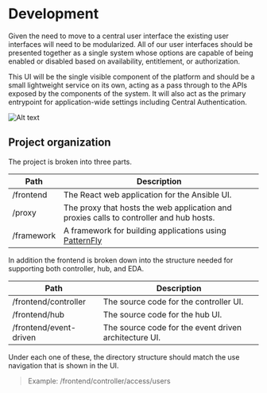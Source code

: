 # Development

Given the need to move to a central user interface the existing user interfaces will need to be modularized. All of our user interfaces should be presented together as a single system whose options are capable of being enabled or disabled based on availability, entitlement, or authorization.

This UI will be the single visible component of the platform and should be a small lightweight service on its own, acting as a pass through to the APIs exposed by the components of the system. It will also act as the primary entrypoint for application-wide settings including Central Authentication.

![Alt text](./design.min.svg)

## Project organization

The project is broken into three parts.

| Path       | Description                                                                             |
| ---------- | --------------------------------------------------------------------------------------- |
| /frontend  | The React web application for the Ansible UI.                                           |
| /proxy     | The proxy that hosts the web application and proxies calls to controller and hub hosts. |
| /framework | A framework for building applications using [PatternFly](https://www.patternfly.org)    |

In addition the frontend is broken down into the structure needed for supporting both controller, hub, and EDA.

| Path                   | Description                                           |
| ---------------------- | ----------------------------------------------------- |
| /frontend/controller   | The source code for the controller UI.                |
| /frontend/hub          | The source code for the hub UI.                       |
| /frontend/event-driven | The source code for the event driven architecture UI. |

Under each one of these, the directory structure should match the use navigation that is shown in the UI.

> Example: /frontend/controller/access/users
